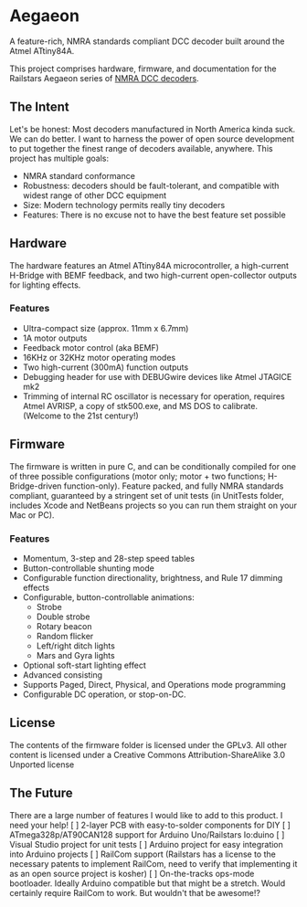 Aegaeon
=======

A feature-rich, NMRA standards compliant DCC decoder built around the Atmel ATtiny84A.

This project comprises hardware, firmware, and documentation for the Railstars Aegaeon series of [NMRA DCC decoders](http://en.wikipedia.org/wiki/Digital_Command_Control).


The Intent
----------

Let's be honest: Most decoders manufactured in North America kinda suck. We can do better. I want to harness the power of open source development to put together the finest range of decoders available, anywhere. This project has multiple goals:
* NMRA standard conformance
* Robustness: decoders should be fault-tolerant, and compatible with widest range of other DCC equipment
* Size: Modern technology permits really tiny decoders
* Features: There is no excuse not to have the best feature set possible


Hardware
--------

The hardware features an Atmel ATtiny84A microcontroller, a high-current H-Bridge with BEMF feedback, and two high-current open-collector outputs for lighting effects.

### Features

* Ultra-compact size (approx. 11mm x 6.7mm)
* 1A motor outputs
* Feedback motor control (aka BEMF)
* 16KHz or 32KHz motor operating modes
* Two high-current (300mA) function outputs
* Debugging header for use with DEBUGwire devices like Atmel JTAGICE mk2
* Trimming of internal RC oscillator is necessary for operation, requires Atmel AVRISP, a copy of stk500.exe, and MS DOS to calibrate. (Welcome to the 21st century!)


Firmware
--------

The firmware is written in pure C, and can be conditionally compiled for one of three possible configurations (motor only; motor + two functions; H-Bridge-driven function-only). Feature packed, and fully NMRA standards compliant, guaranteed by a stringent set of unit tests (in UnitTests folder, includes Xcode and NetBeans projects so you can run them straight on your Mac or PC).

### Features

* Momentum, 3-step and 28-step speed tables
* Button-controllable shunting mode
* Configurable function directionality, brightness, and Rule 17 dimming effects
* Configurable, button-controllable animations:
    * Strobe
    * Double strobe
    * Rotary beacon
    * Random flicker
    * Left/right ditch lights
    * Mars and Gyra lights
* Optional soft-start lighting effect
* Advanced consisting
* Supports Paged, Direct, Physical, and Operations mode programming
* Configurable DC operation, or stop-on-DC.


License
-------

The contents of the firmware folder is licensed under the GPLv3.
All other content is licensed under a Creative Commons Attribution-ShareAlike 3.0 Unported license


The Future
----------

There are a large number of features I would like to add to this product. I need your help!
[ ] 2-layer PCB with easy-to-solder components for DIY
[ ] ATmega328p/AT90CAN128 support for Arduino Uno/Railstars Io:duino
[ ] Visual Studio project for unit tests
[ ] Arduino project for easy integration into Arduino projects
[ ] RailCom support (Railstars has a license to the necessary patents to implement RailCom, need to verify that implementing it as an open source project is kosher)
[ ] On-the-tracks ops-mode bootloader. Ideally Arduino compatible but that might be a stretch. Would certainly require RailCom to work. But wouldn't that be awesome!?

